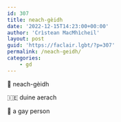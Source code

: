 ```yaml
---
id: 307
title: neach-gèidh
date: '2022-12-15T14:23:00+00:00'
author: 'Crìstean MacMhìcheil'
layout: post
guid: 'https://faclair.lgbt/?p=307'
permalink: /neach-geidh/
categories:
    - gd
---
```


&#x1f3f4;&#xe0067;&#xe0062;&#xe0073;&#xe0063;&#xe0074;&#xe007f; neach-gèidh

&#x1f1ee;&#x1f1ea; duine aerach

&#x1f3f4;&#xe0067;&#xe0062;&#xe0065;&#xe006e;&#xe0067;&#xe007f; a gay person